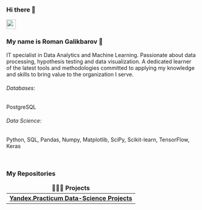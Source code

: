 ### Hi there 👋

<p><a href="https://www.linkedin.com/in/galikbarov"><img src="https://img.shields.io/badge/linkedin-%230077B5.svg?&style=for-the-badge&logo=linkedin&logoColor=white" height=25></a> </p>

### My name is Roman Galikbarov :raising_hand: 

IT specialist in Data Analytics and Machine Learning. Passionate about data processing, hypothesis testing and data visualization. A dedicated learner of the latest tools and methodologies committed to applying my knowledge and skills to bring value to the organization I serve.

###### Databases: 
PostgreSQL

###### Data Science: 
Python, SQL, Pandas, Numpy, Matplotlib, SciPy, Scikit-learn, TensorFlow, Keras

<br>
<h3>My Repositories</h3>

<table width=100%>
  <thead align="center">
    <tr border: none;>
      <td><b>🧑🏻‍💻 Projects</b></td>
    </tr>
  </thead>
  <tbody>

<tr>
      <td><a href="https://github.com/Galikbarov/yandex-practicum-ds-projects"><b>Yandex.Practicum Data-Science Projects</b></a></td>
</tr>    
  </tbody>
</table>
